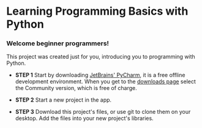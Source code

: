 # Learning Programming Basics with Python

### Welcome beginner programmers!

This project was created just for you, introducing you to programming with Python.

- **STEP 1** Start by downloading [JetBrains' PyCharm](https://jetbrains.com/pycharm/), it is a free offline development environment. When you get to the [downloads page](https://jetbrains.com/pycharm/download/) select the Community version, which is free of charge.

- **STEP 2** Start a new project in the app.

- **STEP 3** Download this project's files, or use git to clone them on your desktop. Add the files into your new project's libraries.
